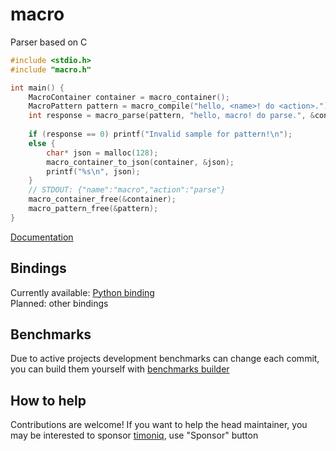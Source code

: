 # macro

Parser based on C

```c
#include <stdio.h>
#include "macro.h"

int main() {
    MacroContainer container = macro_container();
    MacroPattern pattern = macro_compile("hello, <name>! do <action>.");
    int response = macro_parse(pattern, "hello, macro! do parse.", &container);
    
    if (response == 0) printf("Invalid sample for pattern!\n");
    else {
        char* json = malloc(128); 
        macro_container_to_json(container, &json); 
        printf("%s\n", json);
    }
    // STDOUT: {"name":"macro","action":"parse"}
    macro_container_free(&container);
    macro_pattern_free(&pattern);
}
```

[Documentation](/docs/index.md)

## Bindings

Currently available: [Python binding](/bindings/python)  
Planned: other bindings

## Benchmarks

Due to active projects development benchmarks can change each commit, you can build them yourself with [benchmarks builder](benchmarks/benchmarks_builder.py)

## How to help

Contributions are welcome! If you want to help the head maintainer, you may be interested to sponsor [timoniq](https://github.com/timoniq), use "Sponsor" button